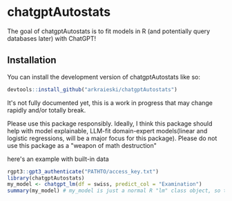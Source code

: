 
# chatgptAutostats

<!-- badges: start -->
<!-- badges: end -->

The goal of chatgptAutostats is to fit models in R (and potentially query databases later) with ChatGPT!

## Installation

You can install the development version of chatgptAutostats like so:

``` r
devtools::install_github("arkraieski/chatgptAutostats")
```

It's not fully documented yet, this is a work in progress that may change rapidly and/or totally break. 


Please use this package responsibly. Ideally, I think this package should help with model explainable, LLM-fit domain-expert models(linear and logistic regressions,  will be a major focus for this package). Please do not use this package as a "weapon of math destruction"

here's an example with built-in data

``` r
rgpt3::gpt3_authenticate("PATHTO/access_key.txt")
library(chatgptAutostats)
my_model <- chatgpt_lm(df = swiss, predict_col = "Examination")
summary(my_model) # my_model is just a normal R "lm" class object, so the normal S3 methods are available
```
